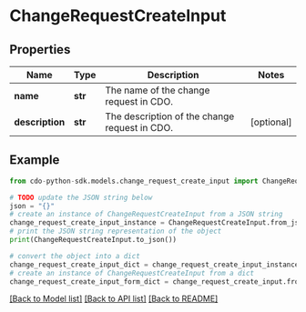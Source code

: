 # ChangeRequestCreateInput


## Properties

Name | Type | Description | Notes
------------ | ------------- | ------------- | -------------
**name** | **str** | The name of the change request in CDO. | 
**description** | **str** | The description of the change request in CDO. | [optional] 

## Example

```python
from cdo-python-sdk.models.change_request_create_input import ChangeRequestCreateInput

# TODO update the JSON string below
json = "{}"
# create an instance of ChangeRequestCreateInput from a JSON string
change_request_create_input_instance = ChangeRequestCreateInput.from_json(json)
# print the JSON string representation of the object
print(ChangeRequestCreateInput.to_json())

# convert the object into a dict
change_request_create_input_dict = change_request_create_input_instance.to_dict()
# create an instance of ChangeRequestCreateInput from a dict
change_request_create_input_form_dict = change_request_create_input.from_dict(change_request_create_input_dict)
```
[[Back to Model list]](../README.md#documentation-for-models) [[Back to API list]](../README.md#documentation-for-api-endpoints) [[Back to README]](../README.md)


